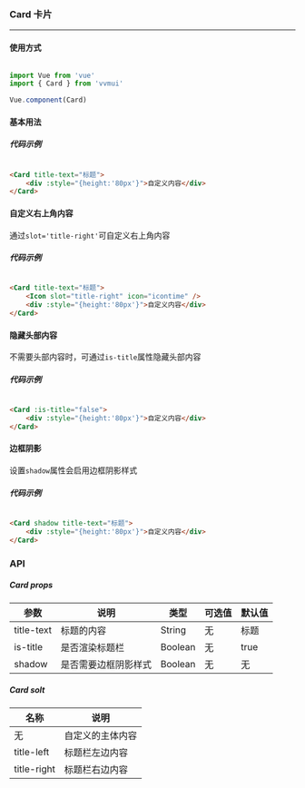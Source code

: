 <!--
 * @Author: Fone丶峰
 * @Date: 2019-10-22 11:32:29
 * @LastEditors: Fone丶峰
 * @LastEditTime: 2020-04-14 10:04:34
 * @Description: msg
 * @Email: qinrifeng@163.com
 * @Github: https://github.com/FoneQinrf
 -->

### Card 卡片
---

#### 使用方式

```js

import Vue from 'vue'
import { Card } from 'vvmui'

Vue.component(Card)

```


#### 基本用法
##### 代码示例

```html

<Card title-text="标题">
    <div :style="{height:'80px'}">自定义内容</div>
</Card>

```


#### 自定义右上角内容
通过`slot='title-right'`可自定义右上角内容
##### 代码示例

```html

<Card title-text="标题">
    <Icon slot="title-right" icon="icontime" />
    <div :style="{height:'80px'}">自定义内容</div>
</Card>

```


#### 隐藏头部内容
不需要头部内容时，可通过`is-title`属性隐藏头部内容
##### 代码示例
```html

<Card :is-title="false">
    <div :style="{height:'80px'}">自定义内容</div>
</Card>

```


#### 边框阴影
设置`shadow`属性会启用边框阴影样式
##### 代码示例
```html

<Card shadow title-text="标题">
    <div :style="{height:'80px'}">自定义内容</div>
</Card>

```
### API
##### Card props
| 参数 | 说明 | 类型 | 可选值 | 默认值 |
|------|------------|------------|------------|------------|
| title-text  | 标题的内容      | String        | 无 | 标题 |
| is-title  | 是否渲染标题栏       | Boolean       | 无 | true |
| shadow  | 是否需要边框阴影样式      | Boolean       | 无 | 无 |

##### Card solt
| 名称 | 说明 |
|------|------------|
| 无  | 自定义的主体内容 |
| title-left | 标题栏左边内容 |
| title-right | 标题栏右边内容 |